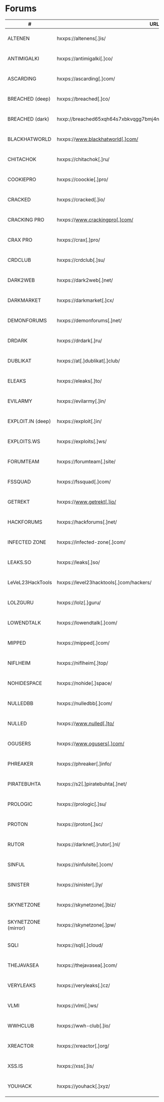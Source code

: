 # Forums

| #                                  | URL                                                                   | Status
| -----------------------------------|-----------------------------------------------------------------------|-----------------------------------------
| ALTENEN                            | hxxps://altenens[.]is/                                                  | ![fa-toggle-on](/pictures/button-on.png)
| ANTIMIGALKI                        | hxxps://antimigalki[.]co/                                               | ![fa-toggle-on](/pictures/button-on.png)
| ASCARDING                          | hxxps://ascarding[.]com/                                                | ![fa-toggle-on](/pictures/button-on.png)
| BREACHED (deep)                    | hxxps://breached[.]co/                                                  | ![fa-toggle-on](/pictures/button-on.png)
| BREACHED (dark)                    | hxxp://breached65xqh64s7xbkvqgg7bmj4nj7656hcb7x4g42x753r7zmejqd[.]onion | ![fa-toggle-on](/pictures/button-on.png)
| BLACKHATWORLD                      | hxxps://www.blackhatworld[.]com/                                        | ![fa-toggle-on](/pictures/button-on.png)
| CHITACHOK                          | hxxps://chitachok[.]ru/                                                 | ![fa-toggle-on](/pictures/button-on.png)
| COOKIEPRO                          | hxxps://coockie[.]pro/                                                  | ![fa-toggle-on](/pictures/button-on.png)
| CRACKED                            | hxxps://cracked[.]io/                                                   | ![fa-toggle-on](/pictures/button-on.png)
| CRACKING PRO                       | hxxps://www.crackingpro[.]com/                                          | ![fa-toggle-on](/pictures/button-on.png)
| CRAX PRO                           | hxxps://crax[.]pro/                                                     | ![fa-toggle-on](/pictures/button-on.png)
| CRDCLUB                            | hxxps://crdclub[.]su/                                                   | ![fa-toggle-on](/pictures/button-on.png)
| DARK2WEB                           | hxxps://dark2web[.]net/                                                 | ![fa-toggle-on](/pictures/button-on.png)
| DARKMARKET                         | hxxps://darkmarket[.]cx/                                                | ![fa-toggle-on](/pictures/button-on.png)
| DEMONFORUMS                        | hxxps://demonforums[.]net/                                              | ![fa-toggle-on](/pictures/button-on.png)
| DRDARK                             | hxxps://drdark[.]ru/                                                    | ![fa-toggle-on](/pictures/button-on.png)
| DUBLIKAT                           | hxxps://at[.]dublikat[.]club/                                           | ![fa-toggle-on](/pictures/button-on.png)
| ELEAKS                             | hxxps://eleaks[.]to/                                                    | ![fa-toggle-on](/pictures/button-on.png)
| EVILARMY                           | hxxps://evilarmy[.]in/                                                  | ![fa-toggle-on](/pictures/button-on.png)
| EXPLOIT.IN (deep)                  | hxxps://exploit[.]in/                                                   | ![fa-toggle-on](/pictures/button-on.png)
| EXPLOITS.WS                        | hxxps://exploits[.]ws/                                                  | ![fa-toggle-on](/pictures/button-on.png)
| FORUMTEAM                          | hxxps://forumteam[.]site/                                               | ![fa-toggle-on](/pictures/button-on.png)
| FSSQUAD                            | hxxps://fssquad[.]com/                                                  | ![fa-toggle-on](/pictures/button-on.png)
| GETREKT                            | hxxps://www.getrekt[.]io/                                               | ![fa-toggle-on](/pictures/button-on.png)
| HACKFORUMS                         | hxxps://hackforums[.]net/                                               | ![fa-toggle-on](/pictures/button-on.png)
| INFECTED ZONE                      | hxxps://infected-zone[.]com/                                            | ![fa-toggle-on](/pictures/button-on.png)
| LEAKS.SO                           | hxxps://leaks[.]so/                                                     | ![fa-toggle-on](/pictures/button-on.png)
| LeVeL23HackTools                   | hxxps://level23hacktools[.]com/hackers/                                 | ![fa-toggle-on](/pictures/button-on.png)
| LOLZGURU                           | hxxps://lolz[.]guru/                                                    | ![fa-toggle-on](/pictures/button-on.png)
| LOWENDTALK                         | hxxps://lowendtalk[.]com/                                               | ![fa-toggle-on](/pictures/button-on.png)
| MIPPED                             | hxxps://mipped[.]com/                                                   | ![fa-toggle-on](/pictures/button-on.png)
| NIFLHEIM                           | hxxps://niflheim[.]top/                                                 | ![fa-toggle-on](/pictures/button-on.png)
| NOHIDESPACE                        | hxxps://nohide[.]space/                                                 | ![fa-toggle-on](/pictures/button-on.png)
| NULLEDBB                           | hxxps://nulledbb[.]com/                                                 | ![fa-toggle-on](/pictures/button-on.png)
| NULLED                             | hxxps://www.nulled[.]to/                                                | ![fa-toggle-on](/pictures/button-on.png)
| OGUSERS                            | hxxps://www.ogusers[.]com/                                              | ![fa-toggle-on](/pictures/button-on.png)
| PHREAKER                           | hxxps://phreaker[.]info/                                                | ![fa-toggle-on](/pictures/button-on.png)
| PIRATEBUHTA                        | hxxps://s2[.]piratebuhta[.]net/                                         | ![fa-toggle-on](/pictures/button-on.png)
| PROLOGIC                           | hxxps://prologic[.]su/                                                  | ![fa-toggle-on](/pictures/button-on.png)
| PROTON                             | hxxps://proton[.]sc/                                                    | ![fa-toggle-on](/pictures/button-on.png)
| RUTOR                              | hxxps://darknet[.]rutor[.]nl/                                           | ![fa-toggle-on](/pictures/button-on.png)
| SINFUL                             | hxxps://sinfulsite[.]com/                                               | ![fa-toggle-on](/pictures/button-on.png)
| SINISTER                           | hxxps://sinister[.]ly/                                                  | ![fa-toggle-on](/pictures/button-on.png)
| SKYNETZONE                         | hxxps://skynetzone[.]biz/                                               | ![fa-toggle-on](/pictures/button-on.png)
| SKYNETZONE (mirror)                | hxxps://skynetzone[.]pw/                                                | ![fa-toggle-on](/pictures/button-on.png)
| SQLI                               | hxxps://sqli[.]cloud/                                                   | ![fa-toggle-on](/pictures/button-on.png)
| THEJAVASEA                         | hxxps://thejavasea[.]com/                                               | ![fa-toggle-on](/pictures/button-on.png)
| VERYLEAKS                          | hxxps://veryleaks[.]cz/                                                 | ![fa-toggle-on](/pictures/button-on.png)
| VLMI                               | hxxps://vlmi[.]ws/                                                      | ![fa-toggle-on](/pictures/button-on.png)
| WWHCLUB                            | hxxps://wwh-club[.]io/                                                  | ![fa-toggle-on](/pictures/button-on.png)
| XREACTOR                           | hxxps://xreactor[.]org/                                                 | ![fa-toggle-on](/pictures/button-on.png)
| XSS.IS                             | hxxps://xss[.]is/                                                       | ![fa-toggle-on](/pictures/button-on.png)
| YOUHACK                            | hxxps://youhack[.]xyz/                                                  | ![fa-toggle-on](/pictures/button-on.png)

